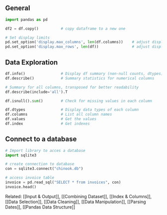 ## General
```python
import pandas as pd

df2 = df.copy()          # copy dataframe to a new one

# Set display limits
pd.set_option('display.max_columns', len(df.columns))    # adjust display columns
pd.set_option('display.max_rows', len(df))               # adjust display rows
```

## Data Exploration
```python
df.info()                # Display df summary (non-null counts, dtypes)
df.describe()            # Summary statistics for numerical columns

# Summary for all columns, transposed for better readability
df.describe(include='all').T  

df.isnull().sum()        # Check for missing values in each column

df.dtypes                # Display data types of each column
df.columns               # List all column names
df.values                # Get the values
df.index                 # Get indexes
```

## Connect to a database
```python
# Import library to acces a database
import sqlite3

# create connection to database
con = sqlite3.connect("chinook.db")

# access invoice table
invoice = pd.read_sql("SELECT * from invoices", con)
invoice.head()
```

Related: [[Input & Output]], [[Combining Dataset]], [[Index & Columns]], [[Data Selection]], [[Data Cleaning]], [[Data Manipulation]], [[Parsing Dates]], [[Pandas Data Structure]]
